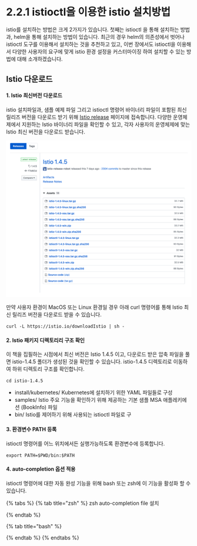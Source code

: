 # 2.2.1 istioctl을 이용한 istio 설치방법

istio를 설치하는 방법은 크게 2가지가 있습니다. 첫째는 istioctl 을 통해 설치하는 방법과, helm을 통해 설치하는 방법이 있습니다. 최근의 경우 helm의 의존성에서 벗어나 istioctl 도구를 이용해서 설치하는 것을 추천하고 있고, 이번 장에서도 istioctl을 이용해서 다양한 사용자의 요구에 맞게 istio 환경 설정을 커스터마이징 하여 설치할 수 있는 방법에 대해 소개하겠습니다.

## Istio 다운로드

#### 1. Istio 최신버전 다운로드

istio 설치파일과, 샘플 예제 파일 그리고 istioctl 명령어 바이너리 파일이 포함된 최신 릴리즈 버전을 다운로드 받기 위해 [Istio release](https://github.com/istio/istio/releases/tag/1.4.5) 페이지에 접속합니다. 다양한 운영체제에서 지원하는 Istio 바이너리 파일을 확인할 수 있고, 각자 사용자의 운영체제에 맞는 Istio 최신 버전을 다운로드 받습니다. 

![](../../../.gitbook/assets/image%20%284%29.png)

만약 사용자 환경이 MacOS 또는 Linux 환경일 경우 아래 curl 명령어를 통해 Istio 최신 릴리즈 버전을 다운로드 받을 수 있습니다.

```text
curl -L https://istio.io/downloadIstio | sh -
```

#### 2. Istio 패키지 디렉토리리 구조 확인

이 책을 집필하는 시점에서 최신 버전은 Istio 1.4.5 이고, 다운로드 받은 압축 파일을 풀면 istio-1.4.5 폴더가 생성된 것을 확인할 수 있습니다. istio-1.4.5 디렉토리로 이동하여 하위 디렉토리 구조를 확인합니다.

```text
cd istio-1.4.5
```

* install/kubernetes/ Kubernetes에 설치하기 위한 YAML 파일들로 구성
* samples/ Istio 주요 기능을 확인하기 위해 제공하는 기본 샘플 MSA 애플레키에션 \(BookInfo\) 파일
* bin/ Istio를 제어하기 위해 사용되는 istioctl 파일로 구

#### 3. 환경변수 PATH 등록

istioctl 명령어를 어느 위치에서든 실행가능하도록 환경변수에 등록합니다.

```text
export PATH=$PWD/bin:$PATH
```

#### 4. auto-completion 옵션 적용

istioctl 명령어에 대한 자동 완성 기능을 위해 bash 또는 zsh에 이 기능을 활성화 할 수 있습니다.

{% tabs %}
{% tab title="zsh" %}
zsh auto-completion file 설치 

  
{% endtab %}

{% tab title="bash" %}

{% endtab %}
{% endtabs %}



